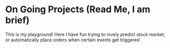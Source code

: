 # On Going Projects (Read Me, I am brief)
This is my playground! Here I have fun trying to nively predict stock market, or automatically place orders when certain events get triggered
